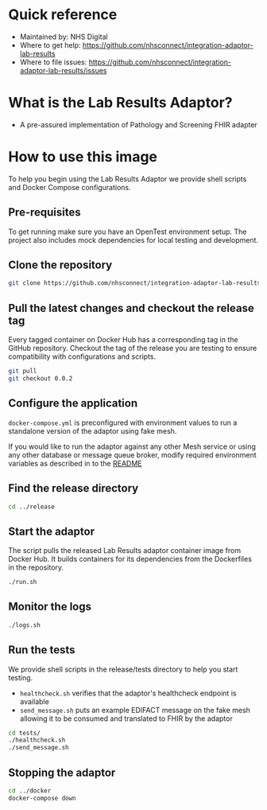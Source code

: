 # Quick reference
- Maintained by: NHS Digital
- Where to get help: https://github.com/nhsconnect/integration-adaptor-lab-results
- Where to file issues: https://github.com/nhsconnect/integration-adaptor-lab-results/issues

# What is the Lab Results Adaptor?
* A pre-assured implementation of Pathology and Screening FHIR adapter

# How to use this image

To help you begin using the Lab Results Adaptor we provide shell scripts and Docker Compose configurations.

## Pre-requisites

To get running make sure you have an OpenTest environment setup. The project also includes mock dependencies for local
testing and development.

## Clone the repository

```bash
git clone https://github.com/nhsconnect/integration-adaptor-lab-results.git
```

## Pull the latest changes and checkout the release tag

Every tagged container on Docker Hub has a corresponding tag in the GitHub repository. Checkout the tag of the release 
you are testing to ensure compatibility with configurations and scripts.

```bash
git pull
git checkout 0.0.2
```

## Configure the application

`docker-compose.yml` is preconfigured with environment values to run a standalone version of the adaptor using fake mesh.

If you would like to run the adaptor against any other Mesh service or using any other database or message queue broker, modify required environment variables as described in to the [README](https://github.com/nhsconnect/integration-adaptor-lab-results/blob/main/README.md)

## Find the release directory

```bash
cd ../release
```

## Start the adaptor

The script pulls the released Lab Results adaptor container image from Docker Hub. It builds containers for its dependencies
from the Dockerfiles in the repository.

```bash
./run.sh
```

## Monitor the logs

```bash
./logs.sh
```

## Run the tests

We provide shell scripts in the release/tests directory to help you start testing.

* `healthcheck.sh` verifies that the adaptor's healthcheck endpoint is available
* `send_message.sh` puts an example EDIFACT message on the fake mesh allowing it to be consumed and translated to FHIR by the adaptor

```bash
cd tests/
./healthcheck.sh
./send_message.sh
```

## Stopping the adaptor
```bash
cd ../docker
docker-compose down
```
